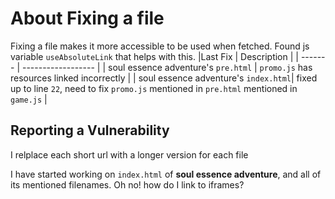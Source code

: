 # About Fixing a file
Fixing a file makes it more accessible to be used when fetched. Found js variable `useAbsoluteLink` that helps with this.
|Last Fix | Description          |
| ------- | ------------------ |
| soul essence adventure's `pre.html` | `promo.js` has resources linked incorrectly |
| soul essence adventure's `index.html`| fixed up to line `22`, need to fix `promo.js` mentioned in `pre.html` mentioned in `game.js` |

## Reporting a Vulnerability

I relplace each short url with a longer version for each file

I have started working on `index.html` of **soul essence adventure**, and all of its mentioned filenames.
Oh no! how do I link to iframes?
